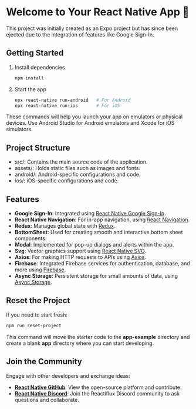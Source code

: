 # Welcome to Your React Native App 👋

This project was initially created as an Expo project but has since been ejected due to the integration of features like Google Sign-In.

## Getting Started

1. Install dependencies

   ```bash
   npm install
   ```

2. Start the app

   ```bash
   npx react-native run-android   # For Android
   npx react-native run-ios       # For iOS
   ```
These commands will help you launch your app on emulators or physical devices. Use Android Studio for Android emulators and Xcode for iOS simulators.

## Project Structure

- src/: Contains the main source code of the application.
- assets/: Holds static files such as images and fonts.
- android/: Android-specific configurations and code.
- ios/: iOS-specific configurations and code.

## Features

- **Google Sign-In**: Integrated using [React Native Google Sign-In](https://github.com/react-native-google-signin/google-signin).
- **React Native Navigation**: For in-app navigation, using [React Navigation](https://reactnavigation.org/).
- **Redux**: Manages global state with [Redux](https://redux.js.org/).
- **BottomSheet**: Used for creating smooth and interactive bottom sheet components.
- **Modal**: Implemented for pop-up dialogs and alerts within the app.
- **Svg**: Vector graphics support using [React Native SVG](https://github.com/react-native-svg/react-native-svg).
- **Axios**: For making HTTP requests to APIs using [Axios](https://axios-http.com/docs/intro).
- **Firebase**: Integrated Firebase services for authentication, database, and more using [Firebase](https://firebase.google.com/docs).
- **Async Storage**: Persistent storage for small amounts of data, using [Async Storage](https://react-native-async-storage.github.io/async-storage/).


## Reset the Project

If you need to start fresh:

```bash
npm run reset-project
```

This command will move the starter code to the **app-example** directory and create a blank **app** directory where you can start developing.

## Join the Community

Engage with other developers and exchange ideas:

- **[React Native GitHub](https://github.com/facebook/react-native)**: View the open-source platform and contribute.
- **[React Native Discord](https://discord.com/invite/reactiflux)**: Join the Reactiflux Discord community to ask questions and collaborate.

